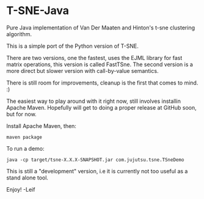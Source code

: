 T-SNE-Java
==========


Pure Java implementation of Van Der Maaten and Hinton's t-sne clustering algorithm.

This is a simple port of the Python version of T-SNE.

There are two versions, one the fastest, uses the EJML library for fast matrix operations, this version is called FastTSne.
The second version is a more direct but slower version with call-by-value semantics.

There is still room for improvements, cleanup is the first that comes to mind. :)

The easiest way to play around with it right now, still involves installin Apache Maven. Hopefully will get to doing a
proper release at GitHub soon, but for now.

Install Apache Maven, then:

	maven package
	
To run a demo:

	java -cp target/tsne-X.X.X-SNAPSHOT.jar com.jujutsu.tsne.TSneDemo


This is still a "development" version, i.e it is currently not too useful as a stand alone tool.

Enjoy!
-Leif
  